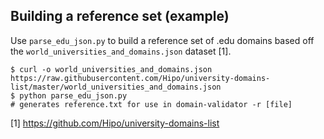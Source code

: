 ## Building a reference set (example)

Use `parse_edu_json.py` to build a reference set of .edu domains based off the 
`world_universities_and_domains.json` dataset [1].

```
$ curl -o world_universities_and_domains.json https://raw.githubusercontent.com/Hipo/university-domains-list/master/world_universities_and_domains.json
$ python parse_edu_json.py
# generates reference.txt for use in domain-validator -r [file]
```

[1] https://github.com/Hipo/university-domains-list